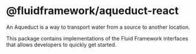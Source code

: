 # @fluidframework/aqueduct-react

An Aqueduct is a way to transport water from a source to another location.

This package contains implementations of the Fluid Framework interfaces that allows developers to quickly get started.
